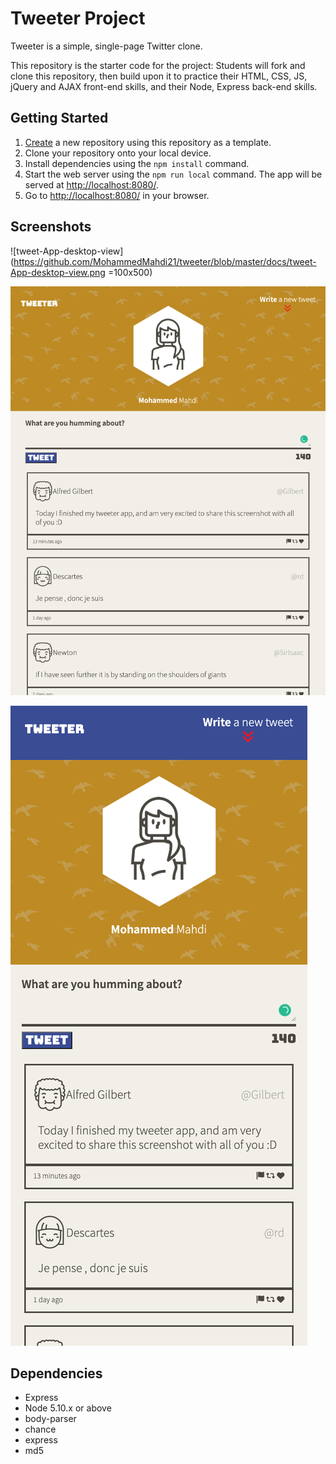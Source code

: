 # Tweeter Project

Tweeter is a simple, single-page Twitter clone.

This repository is the starter code for the project: Students will fork and clone this repository, then build upon it to practice their HTML, CSS, JS, jQuery and AJAX front-end skills, and their Node, Express back-end skills.

## Getting Started

1. [Create](https://docs.github.com/en/repositories/creating-and-managing-repositories/creating-a-repository-from-a-template) a new repository using this repository as a template.
2. Clone your repository onto your local device.
3. Install dependencies using the `npm install` command.
3. Start the web server using the `npm run local` command. The app will be served at <http://localhost:8080/>.
4. Go to <http://localhost:8080/> in your browser.

## Screenshots

![tweet-App-desktop-view](https://github.com/MohammedMahdi21/tweeter/blob/master/docs/tweet-App-desktop-view.png =100x500)

![tweet-App-tablet-view](https://github.com/MohammedMahdi21/tweeter/blob/master/docs/tweet-App-tablet-view.png)

![tweet-App-phone-view](https://github.com/MohammedMahdi21/tweeter/blob/master/docs/tweet-App-phone-view.png)

## Dependencies

- Express
- Node 5.10.x or above
- body-parser
- chance
- express
- md5